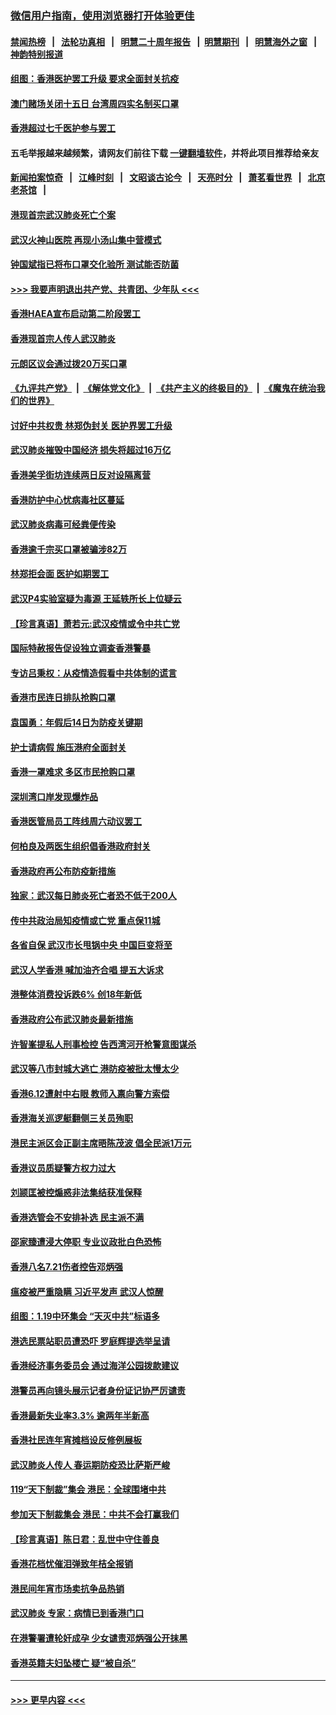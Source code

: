 ### [微信用户指南，使用浏览器打开体验更佳](https://github.com/gfw-breaker/banned-news1/blob/master/indexes/wechat-guide.md?t=0)
#### [禁闻热榜](热点新闻.md?t=0)  &nbsp;&nbsp;|&nbsp;&nbsp; [法轮功真相](https://github.com/gfw-breaker/truth/blob/master/README.md?t=0) &nbsp;&nbsp;|&nbsp;&nbsp; [明慧二十周年报告](https://github.com/gfw-breaker/mh-reports/blob/master/README.md?t=0) &nbsp;&nbsp;|&nbsp;&nbsp;[明慧期刊](https://github.com/gfw-breaker/mh-qikan) &nbsp;&nbsp;|&nbsp;&nbsp; [明慧海外之窗](https://github.com/gfw-breaker/mh-news/blob/master/README.md?t=0) &nbsp;&nbsp;|&nbsp;&nbsp; [神韵特别报道](https://github.com/gfw-breaker/mh-news/blob/master/shenyun.md?t=0)
#### [组图：香港医护罢工升级 要求全面封关抗疫](../pages/nsc415/n11844107.md?t=02051644) 
#### [澳门赌场关闭十五日 台湾周四实名制买口罩](../pages/nsc415/n11845083.md?t=02051644) 
#### [香港超过七千医护参与罢工](../pages/nsc415/n11845051.md?t=02051644) 
#### 五毛举报越来越频繁，请网友们前往下载 [一键翻墙软件](https://github.com/gfw-breaker/ssr-accounts)，并将此项目推荐给亲友
#### [新闻拍案惊奇](https://github.com/gfw-breaker/banned-news1/blob/master/pages/link4.md) &nbsp;&nbsp;|&nbsp;&nbsp; [江峰时刻](https://github.com/gfw-breaker/banned-news1/blob/master/pages/link4.md) &nbsp;&nbsp;|&nbsp;&nbsp; [文昭谈古论今](https://github.com/gfw-breaker/banned-news1/blob/master/pages/link4.md) &nbsp;&nbsp;|&nbsp;&nbsp; [天亮时分](https://github.com/gfw-breaker/banned-news1/blob/master/pages/link4.md) &nbsp;&nbsp;|&nbsp;&nbsp; [萧茗看世界](https://github.com/gfw-breaker/banned-news1/blob/master/pages/link4.md) &nbsp;&nbsp;|&nbsp;&nbsp; [北京老茶馆](https://github.com/gfw-breaker/banned-news1/blob/master/pages/link4.md) &nbsp;&nbsp;|&nbsp;&nbsp; 
#### [港现首宗武汉肺炎死亡个案](../pages/nsc415/n11844998.md?t=02051644) 
#### [武汉火神山医院 再现小汤山集中营模式](../pages/nsc415/n11844763.md?t=02051644) 
#### [钟国斌指已将布口罩交化验所 测试能否防菌](../pages/nsc415/n11842783.md?t=02051644) 
#### [>>> 我要声明退出共产党、共青团、少年队 <<<](https://github.com/begood0513/goodnews/blob/master/quit/letter.md) 
#### [香港HAEA宣布启动第二阶段罢工](../pages/nsc415/n11842723.md?t=02051644) 
#### [香港现首宗人传人武汉肺炎](../pages/nsc415/n11842766.md?t=02051644) 
#### [元朗区议会通过拨20万买口罩](../pages/nsc415/n11842754.md?t=02051644) 
#### [《九评共产党》](https://github.com/begood0513/9ping.md/blob/master/README.md) &nbsp;|&nbsp; [《解体党文化》](../../../../jtdwh.md/blob/master/README.md)  &nbsp;|&nbsp; [《共产主义的终极目的》](../../../../gczydzjmd.md/blob/master/README.md) &nbsp;|&nbsp; [《魔鬼在统治我们的世界》](../../../../mgztzwmdsj.md/blob/master/README.md) 
#### [讨好中共权贵 林郑伪封关 医护界罢工升级](../pages/nsc415/n11842359.md?t=02051644) 
#### [武汉肺炎摧毁中国经济 损失将超过16万亿](../pages/nsc415/n11839723.md?t=02051644) 
#### [香港美孚街坊连续两日反对设隔离营](../pages/nsc415/n11839962.md?t=02051644) 
#### [香港防护中心忧病毒社区蔓延](../pages/nsc415/n11839933.md?t=02051644) 
#### [武汉肺炎病毒可经粪便传染](../pages/nsc415/n11839939.md?t=02051644) 
#### [香港逾千宗买口罩被骗涉82万](../pages/nsc415/n11839914.md?t=02051644) 
#### [林郑拒会面 医护如期罢工](../pages/nsc415/n11839892.md?t=02051644) 
#### [武汉P4实验室疑为毒源 王延轶所长上位疑云](../pages/nsc415/n11835543.md?t=02051644) 
#### [【珍言真语】萧若元:武汉疫情或令中共亡党](../pages/nsc415/n11829394.md?t=02051644) 
#### [国际特赦报告促设独立调查香港警暴](../pages/nsc415/n11833845.md?t=02051644) 
#### [专访吕秉权：从疫情造假看中共体制的谎言](../pages/nsc415/n11833813.md?t=02051644) 
#### [香港市民连日排队抢购口罩](../pages/nsc415/n11833794.md?t=02051644) 
#### [袁国勇：年假后14日为防疫关键期](../pages/nsc415/n11831088.md?t=02051644) 
#### [护士请病假 施压港府全面封关](../pages/nsc415/n11831030.md?t=02051644) 
#### [香港一罩难求 多区市民抢购口罩](../pages/nsc415/n11831002.md?t=02051644) 
#### [深圳湾口岸发现爆炸品](../pages/nsc415/n11828802.md?t=02051644) 
#### [香港医管局员工阵线周六动议罢工](../pages/nsc415/n11828762.md?t=02051644) 
#### [何柏良及两医生组织倡香港政府封关](../pages/nsc415/n11828749.md?t=02051644) 
#### [香港政府再公布防疫新措施](../pages/nsc415/n11828716.md?t=02051644) 
#### [独家：武汉每日肺炎死亡者恐不低于200人](../pages/nsc415/n11828240.md?t=02051644) 
#### [传中共政治局知疫情或亡党 重点保11城](../pages/nsc415/n11828145.md?t=02051644) 
#### [各省自保 武汉市长甩锅中央 中国巨变将至](../pages/nsc415/n11828021.md?t=02051644) 
#### [武汉人学香港 喊加油齐合唱 提五大诉求](../pages/nsc415/n11827046.md?t=02051644) 
#### [港整体消费投诉跌6% 创18年新低](../pages/nsc415/n11817280.md?t=02051644) 
#### [香港政府公布武汉肺炎最新措施](../pages/nsc415/n11817152.md?t=02051644) 
#### [许智峯提私人刑事检控 告西湾河开枪警意图谋杀](../pages/nsc415/n11817132.md?t=02051644) 
#### [武汉等八市封城大逃亡 港防疫被批太慢太少](../pages/nsc415/n11817058.md?t=02051644) 
#### [香港6.12遭射中右眼 教师入禀向警方索偿](../pages/nsc415/n11814678.md?t=02051644) 
#### [香港海关巡逻艇翻侧三关员殉职](../pages/nsc415/n11814604.md?t=02051644) 
#### [港民主派区会正副主席晤陈茂波 倡全民派1万元](../pages/nsc415/n11814582.md?t=02051644) 
#### [香港议员质疑警方权力过大](../pages/nsc415/n11814560.md?t=02051644) 
#### [刘颕匡被控煽惑非法集结获准保释](../pages/nsc415/n11811727.md?t=02051644) 
#### [香港选管会不安排补选 民主派不满](../pages/nsc415/n11811691.md?t=02051644) 
#### [邵家臻遭浸大停职 专业议政批白色恐怖](../pages/nsc415/n11811670.md?t=02051644) 
#### [香港八名7.21伤者控告邓炳强](../pages/nsc415/n11811623.md?t=02051644) 
#### [瘟疫被严重隐瞒 习近平发声 武汉人惊醒](../pages/nsc415/n11811186.md?t=02051644) 
#### [组图：1.19中环集会 “天灭中共”标语多](../pages/nsc415/n11809514.md?t=02051644) 
#### [港选民票站职员遭恐吓 罗庭辉提选举呈请](../pages/nsc415/n11808914.md?t=02051644) 
#### [香港经济事务委员会 通过海洋公园拨款建议](../pages/nsc415/n11808906.md?t=02051644) 
#### [港警员再向镜头展示记者身份证记协严厉谴责](../pages/nsc415/n11808888.md?t=02051644) 
#### [香港最新失业率3.3% 逾两年半新高](../pages/nsc415/n11808887.md?t=02051644) 
#### [香港社民连年宵摊档设反修例展板](../pages/nsc415/n11808857.md?t=02051644) 
#### [武汉肺炎人传人 春运期防疫恐比萨斯严峻](../pages/nsc415/n11808739.md?t=02051644) 
#### [119“天下制裁”集会 港民：全球围堵中共](../pages/nsc415/n11806318.md?t=02051644) 
#### [参加天下制裁集会 港民：中共不会打赢我们](../pages/nsc415/n11806596.md?t=02051644) 
#### [【珍言真语】陈日君：乱世中守住善良](../pages/nsc415/n11806247.md?t=02051644) 
#### [香港花档忧催泪弹致年桔全报销](../pages/nsc415/n11806130.md?t=02051644) 
#### [港民间年宵市场卖抗争品热销](../pages/nsc415/n11806073.md?t=02051644) 
#### [武汉肺炎 专家：病情已到香港门口](../pages/nsc415/n11806020.md?t=02051644) 
#### [在港警署遭轮奸成孕 少女谴责邓炳强公开抹黑](../pages/nsc415/n11805981.md?t=02051644) 
#### [香港英籍夫妇坠楼亡 疑“被自杀”](../pages/nsc415/n11805937.md?t=02051644) 

----
#### [ >>> 更早内容 <<< ](../indexes/nsc415-earlier.md)
